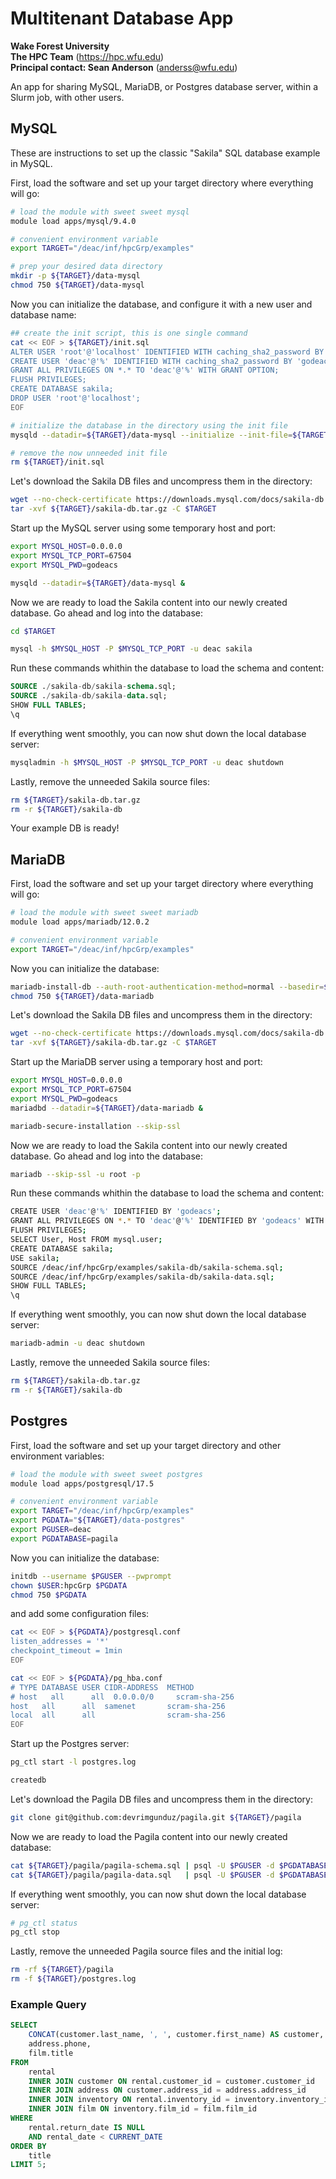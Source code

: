# Multitenant Database App

**Wake Forest University**<br>
**The HPC Team** (https://hpc.wfu.edu)<br>
**Principal contact: Sean Anderson** (anderss@wfu.edu)

An app for sharing MySQL, MariaDB, or Postgres database server, within a Slurm job, with other users.

## MySQL

These are instructions to set up the classic "Sakila" SQL database example in MySQL.

First, load the software and set up your target directory where everything will go:

```sh
# load the module with sweet sweet mysql
module load apps/mysql/9.4.0

# convenient environment variable
export TARGET="/deac/inf/hpcGrp/examples"

# prep your desired data directory
mkdir -p ${TARGET}/data-mysql
chmod 750 ${TARGET}/data-mysql
```

Now you can initialize the database, and configure it with a new user and database name:

```sh
## create the init script, this is one single command
cat << EOF > ${TARGET}/init.sql
ALTER USER 'root'@'localhost' IDENTIFIED WITH caching_sha2_password BY '$(tr -dc A-Za-z0-9 </dev/urandom | head -c 13)';
CREATE USER 'deac'@'%' IDENTIFIED WITH caching_sha2_password BY 'godeacs';
GRANT ALL PRIVILEGES ON *.* TO 'deac'@'%' WITH GRANT OPTION;
FLUSH PRIVILEGES;
CREATE DATABASE sakila;
DROP USER 'root'@'localhost';
EOF

# initialize the database in the directory using the init file
mysqld --datadir=${TARGET}/data-mysql --initialize --init-file=${TARGET}/init.sql

# remove the now unneeded init file
rm ${TARGET}/init.sql
```

Let's download the Sakila DB files and uncompress them in the directory:

```sh
wget --no-check-certificate https://downloads.mysql.com/docs/sakila-db.tar.gz -O ${TARGET}/sakila-db.tar.gz
tar -xvf ${TARGET}/sakila-db.tar.gz -C $TARGET
```

Start up the MySQL server using some temporary host and port:

```sh
export MYSQL_HOST=0.0.0.0
export MYSQL_TCP_PORT=67504
export MYSQL_PWD=godeacs

mysqld --datadir=${TARGET}/data-mysql &
```

Now we are ready to load the Sakila content into our newly created database. Go ahead and log into the database:

```sh
cd $TARGET

mysql -h $MYSQL_HOST -P $MYSQL_TCP_PORT -u deac sakila
```

Run these commands whithin the database to load the schema and content:

```sql
SOURCE ./sakila-db/sakila-schema.sql;
SOURCE ./sakila-db/sakila-data.sql;
SHOW FULL TABLES;
\q
```

If everything went smoothly, you can now shut down the local database server:

```sh
mysqladmin -h $MYSQL_HOST -P $MYSQL_TCP_PORT -u deac shutdown
```

Lastly, remove the unneeded Sakila source files:

```sh
rm ${TARGET}/sakila-db.tar.gz
rm -r ${TARGET}/sakila-db
```

Your example DB is ready!


## MariaDB

First, load the software and set up your target directory where everything will go:

```sh
# load the module with sweet sweet mariadb
module load apps/mariadb/12.0.2

# convenient environment variable
export TARGET="/deac/inf/hpcGrp/examples"
```

Now you can initialize the database:

```sh
mariadb-install-db --auth-root-authentication-method=normal --basedir=$MARIADB_ROOT --datadir=${TARGET}/data-mariadb
chmod 750 ${TARGET}/data-mariadb
```

Let's download the Sakila DB files and uncompress them in the directory:

```sh
wget --no-check-certificate https://downloads.mysql.com/docs/sakila-db.tar.gz -O ${TARGET}/sakila-db.tar.gz
tar -xvf ${TARGET}/sakila-db.tar.gz -C $TARGET
```

Start up the MariaDB server using a temporary host and port:

```sh
export MYSQL_HOST=0.0.0.0
export MYSQL_TCP_PORT=67504
export MYSQL_PWD=godeacs
mariadbd --datadir=${TARGET}/data-mariadb &

mariadb-secure-installation --skip-ssl
```

Now we are ready to load the Sakila content into our newly created database. Go ahead and log into the database:

```sh
mariadb --skip-ssl -u root -p
```

Run these commands whithin the database to load the schema and content:

```sh
CREATE USER 'deac'@'%' IDENTIFIED BY 'godeacs';
GRANT ALL PRIVILEGES ON *.* TO 'deac'@'%' IDENTIFIED BY 'godeacs' WITH GRANT OPTION;
FLUSH PRIVILEGES;
SELECT User, Host FROM mysql.user;
CREATE DATABASE sakila;
USE sakila;
SOURCE /deac/inf/hpcGrp/examples/sakila-db/sakila-schema.sql;
SOURCE /deac/inf/hpcGrp/examples/sakila-db/sakila-data.sql;
SHOW FULL TABLES;
\q
```

If everything went smoothly, you can now shut down the local database server:

```sh
mariadb-admin -u deac shutdown
```

Lastly, remove the unneeded Sakila source files:

```sh
rm ${TARGET}/sakila-db.tar.gz
rm -r ${TARGET}/sakila-db
```


## Postgres

First, load the software and set up your target directory and other environment variables:

```sh
# load the module with sweet sweet postgres
module load apps/postgresql/17.5

# convenient environment variable
export TARGET="/deac/inf/hpcGrp/examples"
export PGDATA="${TARGET}/data-postgres"
export PGUSER=deac
export PGDATABASE=pagila
```

Now you can initialize the database:

```sh
initdb --username $PGUSER --pwprompt
chown $USER:hpcGrp $PGDATA
chmod 750 $PGDATA
```

and add some configuration files:

```sh
cat << EOF > ${PGDATA}/postgresql.conf
listen_addresses = '*'
checkpoint_timeout = 1min
EOF

cat << EOF > ${PGDATA}/pg_hba.conf
# TYPE DATABASE USER CIDR-ADDRESS  METHOD
# host   all      all  0.0.0.0/0     scram-sha-256
host   all      all  samenet       scram-sha-256
local  all      all                scram-sha-256
EOF
```

Start up the Postgres server:

```sh
pg_ctl start -l postgres.log

createdb
```

Let's download the Pagila DB files and uncompress them in the directory:

```sh
git clone git@github.com:devrimgunduz/pagila.git ${TARGET}/pagila
```

Now we are ready to load the Pagila content into our newly created database:

```sh
cat ${TARGET}/pagila/pagila-schema.sql | psql -U $PGUSER -d $PGDATABASE
cat ${TARGET}/pagila/pagila-data.sql   | psql -U $PGUSER -d $PGDATABASE
```

If everything went smoothly, you can now shut down the local database server:

```sh
# pg_ctl status
pg_ctl stop
```

Lastly, remove the unneeded Pagila source files and the initial log:

```sh
rm -rf ${TARGET}/pagila
rm -f ${TARGET}/postgres.log
```


### Example Query

```sql
SELECT
    CONCAT(customer.last_name, ', ', customer.first_name) AS customer,
    address.phone,
    film.title
FROM
    rental
    INNER JOIN customer ON rental.customer_id = customer.customer_id
    INNER JOIN address ON customer.address_id = address.address_id
    INNER JOIN inventory ON rental.inventory_id = inventory.inventory_id
    INNER JOIN film ON inventory.film_id = film.film_id
WHERE
    rental.return_date IS NULL
    AND rental_date < CURRENT_DATE
ORDER BY
    title
LIMIT 5;
```
